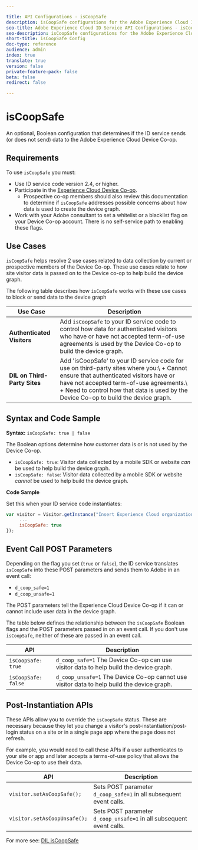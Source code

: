 ```yaml
---

title: API Configurations - isCoopSafe
description: isCoopSafe configurations for the Adobe Experience Cloud ID Service API
seo-title: Adobe Experience Cloud ID Service API Configurations - isCoopSafe
seo-description: isCoopSafe configurations for the Adobe Experience Cloud ID Service API
short-title: isCoopSafe Config
doc-type: reference
audience: admin
index: true
translate: true
version: false
private-feature-pack: false
beta: false
redirect: false

---
```


<!--Meta Data Values

**Required Meta for search optimization and page data**

title: free text string

description: free text string

seo-title: free text string

seo-description: free text string

**Optional Meta for extended capabilities**

audience:
all (default), admin, developer, end-user
 
index: true (default), false
 
translate:
true (default), false
 
doc-type:
reference (default), tutorials

version:
false (default), Classic, Standard, 6.5, 6.4, 6.3, 6.2
 
private-feature-pack:
false (default), true
 
beta:
false (default), true
 
redirect:
false (default), pathname
-->

# isCoopSafe

An optional, Boolean configuration that determines if the ID service sends \(or does not send\) data to the Adobe Experience Cloud Device Co-op.

## Requirements

To use `isCoopSafe` you must:

+ Use ID service code version 2.4, or higher.
+ Participate in the [Experience Cloud Device Co-op](https://marketing.adobe.com/resources/help/en_US/mcdc/). 
    + Prospective co-op members should also review this documentation to determine if `isCoopSafe` addresses possible concerns about how data is used to create the device graph.
+ Work with your Adobe consultant to set a whitelist or a blacklist flag on your Device Co-op account. There is no self-service path to enabling these flags.

## Use Cases

`isCoopSafe` helps resolve 2 use cases related to data collection by current or prospective members of the Device Co-op. These use cases relate to how site visitor data is passed on to the Device co-op to help build the device graph. 

The following table describes how `isCoopSafe` works with these use cases to block or send data to the device graph

| Use Case                     | Description                                                                                                                                                                                                                                                             |
| ---------------------------- | ----------------------------------------------------------------------------------------------------------------------------------------------------------------------------------------------------------------------------------------------------------------------- |
| **Authenticated Visitors**   | Add `isCoopSafe` to your ID service code to control how data for authenticated visitors who have or have not accepted term-of-use agreements is used by the Device Co-op to build the device graph.                                                                     |
| **DIL on Third-Party Sites** | Add 'isCoopSafe' to your ID service code for use on third-party sites where you:\  + Cannot ensure that authenticated visitors have or have not accepted term-of-use agreements.\   + Need to control how that data is used by the Device Co-op to build the device graph. |


## Syntax and Code Sample

 **Syntax:** `isCoopSafe: true | false` 

The Boolean options determine how customer data is or is not used by the Device Co-op.

+ `isCoopSafe: true`: Visitor data collected by a mobile SDK or website *can* be used to help build the device graph.
+ `isCoopSafe: false`: Visitor data collected by a mobile SDK or website *cannot* be used to help build the device graph.

 **Code Sample** 

Set this when your ID service code instantiates:

```javascript
var visitor = Visitor.getInstance("Insert Experience Cloud organization ID here",{
     ...
     isCoopSafe: true
});
```

## Event Call POST Parameters

Depending on the flag you set \(`true` or `false`\), the ID service translates `isCoopSafe` into these POST parameters and sends them to Adobe in an event call:

+ `d_coop_safe=1` 
+ `d_coop_unsafe=1` 

The POST parameters tell the Experience Cloud Device Co-op if it can or cannot include user data in the device graph. 

The table below defines the relationship between the `isCoopSafe` Boolean flags and the POST parameters passed in on an event call. If you don't use `isCoopSafe`, neither of these are passed in an event call.

| API                 | Description                                                                                |
| ------------------- | ------------------------------------------------------------------------------------------ |
| `isCoopSafe: true`  | `d_coop_safe=1` The Device Co-op can use visitor data to help build the device graph.      |
| `isCoopSafe: false` | `d_coop_unsafe=1` The Device Co-op cannot use visitor data to help build the device graph. |

## Post-Instantiation APIs

These APIs allow you to override the `isCoopSafe` status. These are necessary because they let you change a visitor's post-instantiation/post-login status on a site or in a single page app where the page does not refresh. 

For example, you would need to call these APIs if a user authenticates to your site or app and later accepts a terms-of-use policy that allows the Device Co-op to use their data.

| API                          | Description                                                          |
| ---------------------------- | -------------------------------------------------------------------- |
| `visitor.setAsCoopSafe();`   | Sets POST parameter `d_coop_safe=1` in all subsequent event calls.   |
| `visitor.setAsCoopUnsafe();` | Sets POST parameter `d_coop_unsafe=1` in all subsequent event calls. |


For more see: [DIL isCoopSafe](https://marketing.adobe.com/resources/help/en_US/aam/dil-coopsafe.html)
